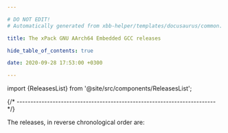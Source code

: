 ```yaml
---

# DO NOT EDIT!
# Automatically generated from xbb-helper/templates/docusaurus/common.

title: The xPack GNU AArch64 Embedded GCC releases

hide_table_of_contents: true

date: 2020-09-28 17:53:00 +0300

---
```


import {ReleasesList} from '@site/src/components/ReleasesList';

{/* ------------------------------------------------------------------------ */}

The releases, in reverse chronological order are:

<ReleasesList />
